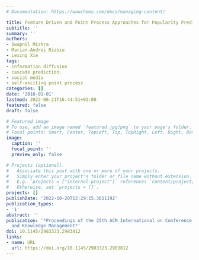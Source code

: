 ```yaml
---
# Documentation: https://wowchemy.com/docs/managing-content/

title: Feature Driven and Point Process Approaches for Popularity Prediction
subtitle: ''
summary: ''
authors:
- Swapnil Mishra
- Marian-Andrei Rizoiu
- Lexing Xie
tags:
- information diffusion
- cascade prediction.
- social media
- self-exciting point process
categories: []
date: '2016-01-01'
lastmod: 2022-06-21T16:44:51+02:00
featured: false
draft: false

# Featured image
# To use, add an image named `featured.jpg/png` to your page's folder.
# Focal points: Smart, Center, TopLeft, Top, TopRight, Left, Right, BottomLeft, Bottom, BottomRight.
image:
  caption: ''
  focal_point: ''
  preview_only: false

# Projects (optional).
#   Associate this post with one or more of your projects.
#   Simply enter your project's folder or file name without extension.
#   E.g. `projects = ["internal-project"]` references `content/project/deep-learning/index.md`.
#   Otherwise, set `projects = []`.
projects: []
publishDate: '2022-10-20T12:29:15.361119Z'
publication_types:
- '1'
abstract: ''
publication: '*Proceedings of the 25th ACM International on Conference on Information
  and Knowledge Management*'
doi: 10.1145/2983323.2983812
links:
- name: URL
  url: https://doi.org/10.1145/2983323.2983812
---
```

